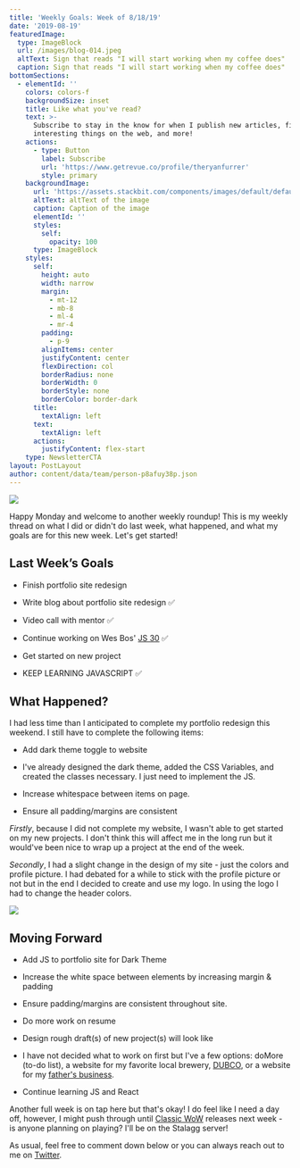 ```yaml
---
title: 'Weekly Goals: Week of 8/18/19'
date: '2019-08-19'
featuredImage:
  type: ImageBlock
  url: /images/blog-014.jpeg
  altText: Sign that reads "I will start working when my coffee does"
  caption: Sign that reads "I will start working when my coffee does"
bottomSections:
  - elementId: ''
    colors: colors-f
    backgroundSize: inset
    title: Like what you've read?
    text: >-
      Subscribe to stay in the know for when I publish new articles, find
      interesting things on the web, and more!
    actions:
      - type: Button
        label: Subscribe
        url: 'https://www.getrevue.co/profile/theryanfurrer'
        style: primary
    backgroundImage:
      url: 'https://assets.stackbit.com/components/images/default/default-image.png'
      altText: altText of the image
      caption: Caption of the image
      elementId: ''
      styles:
        self:
          opacity: 100
      type: ImageBlock
    styles:
      self:
        height: auto
        width: narrow
        margin:
          - mt-12
          - mb-8
          - ml-4
          - mr-4
        padding:
          - p-9
        alignItems: center
        justifyContent: center
        flexDirection: col
        borderRadius: none
        borderWidth: 0
        borderStyle: none
        borderColor: border-dark
      title:
        textAlign: left
      text:
        textAlign: left
      actions:
        justifyContent: flex-start
    type: NewsletterCTA
layout: PostLayout
author: content/data/team/person-p8afuy38p.json
---
```

![](/images/blog-014.jpeg)

Happy Monday and welcome to another weekly roundup! This is my weekly thread on what I did or didn't do last week, what happened, and what my goals are for this new week. Let's get started!

## Last Week’s Goals

*   Finish portfolio site redesign

*   Write blog about portfolio site redesign ✅

*   Video call with mentor ✅

*   Continue working on Wes Bos' [JS 30](https://javascript30.com/) ✅

*   Get started on new project

*   KEEP LEARNING JAVASCRIPT ✅

## What Happened?

I had less time than I anticipated to complete my portfolio redesign this weekend. I still have to complete the following items:

*   Add dark theme toggle to website

*   I've already designed the dark theme, added the CSS Variables, and created the classes necessary. I just need to implement the JS.

*   Increase whitespace between items on page.

*   Ensure all padding/margins are consistent

*Firstly*, because I did not complete my website, I wasn't able to get started on my new projects. I don't think this will affect me in the long run but it would've been nice to wrap up a project at the end of the week.

*Secondly*, I had a slight change in the design of my site - just the colors and profile picture. I had debated for a while to stick with the profile picture or not but in the end I decided to create and use my logo. In using the logo I had to change the header colors.

![](/images/blog-014\_01.jpeg)

## Moving Forward

*   Add JS to portfolio site for Dark Theme

*   Increase the white space between elements by increasing margin & padding

*   Ensure padding/margins are consistent throughout site.

*   Do more work on resume

*   Design rough draft(s) of new project(s) will look like

*   I have not decided what to work on first but I've a few options: doMore (to-do list), a website for my favorite local brewery, [DUBCO](https://www.instagram.com/dubco\_/), or a website for my [father's business](https://www.facebook.com/WallysSpottedDogOrganics/).

*   Continue learning JS and React

Another full week is on tap here but that's okay! I do feel like I need a day off, however, I might push through until [Classic WoW](https://worldofwarcraft.com/en-us/wowclassic) releases next week - is anyone planning on playing? I'll be on the Stalagg server!

As usual, feel free to comment down below or you can always reach out to me on [Twitter](https://twitter.com/TheRyanFurrer).

